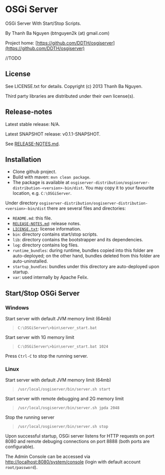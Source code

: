 OSGi Server
===========

OSGi Server With Start/Stop Scripts.

By Thanh Ba Nguyen (btnguyen2k (at) gmail.com)

Project home:
[https://github.com/DDTH/osgiserver](https://github.com/DDTH/osgiserver)

//TODO


## License ##

See LICENSE.txt for details. Copyright (c) 2013 Thanh Ba Nguyen.

Third party libraries are distributed under their own license(s).


## Release-notes ##

Latest stable release: N/A.

Latest SNAPSHOT release: v0.1.1-SNAPSHOT.

See [RELEASE-NOTES.md](RELEASE-NOTES.md).


## Installation ##

- Clone github project.
- Build with maven: `mvn clean package`.
- The package is available at `osgiserver-distribution/osgiserver-distribution-<version>-bin/dist`. You may copy it to your favourite location, e.g. `C:\OSGiServer`.

Under directory `osgiserver-distribution/osgiserver-distribution-<version>-bin/dist` there are several files and directories:

- `README.md`: this file.
- [`RELEASE-NOTES.md`](RELEASE-NOTES.md): release notes.
- [`LICENSE.txt`](LICENSE.txt): license information.
- `bin`: directory contains start/stop scripts.
- `lib`: directory contains the bootstrapper and its dependencies.
- `log`: directory contains log files.
- `runtime_bundles`: during runtime, bundles copied into this folder are auto-deployed; on the other hand, bundles deleted from this folder are auto-uninstalled.
- `startup_bundles`: bundles under this directory are auto-deployed upon startup.
- `var`: used internally by Apache Felix.


## Start/Stop OSGi Server ##

### Windows ###

Start server with default JVM memory limit (64mb)
> `C:\OSGiServer\>bin\server_start.bat`

Start server with 1G memory limit
> `C:\OSGiServer\>bin\server_start.bat 1024`

Press `Ctrl-C` to stop the running server.


### Linux ###

Start server with default JVM memory limit (64mb)
> `/usr/local/osgiserver/bin/server.sh start`

Start server with remote debugging and 2G memory limit
> `/usr/local/osgiserver/bin/server.sh jpda 2048`

Stop the running server
> `/usr/local/osgiserver/bin/server.sh stop`

Upon successful startup, OSGi server listens for HTTP requests on port 8080 and remote debuging connections on port 8888 (both ports are configurable).

The Admin Console can be accessed via [http://localhost:8080/system/console](http://localhost:8080/system/console) (login with default account `root/password`).
